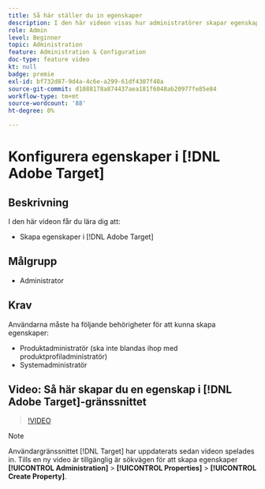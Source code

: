 ```yaml
---
title: Så här ställer du in egenskaper
description: I den här videon visas hur administratörer skapar egenskaper i Adobe Target.
role: Admin
level: Beginner
topic: Administration
feature: Administration & Configuration
doc-type: feature video
kt: null
badge: premie
exl-id: bf732d87-9d4a-4c6e-a299-61df4307f48a
source-git-commit: d1088178a874437aea181f6048ab20977fe85e84
workflow-type: tm+mt
source-wordcount: '88'
ht-degree: 0%

---
```


# Konfigurera egenskaper i [!DNL Adobe Target]

## Beskrivning

I den här videon får du lära dig att:

* Skapa egenskaper i [!DNL Adobe Target]

## Målgrupp

* Administrator

## Krav

Användarna måste ha följande behörigheter för att kunna skapa egenskaper:

* Produktadministratör (ska inte blandas ihop med produktprofiladministratör)
* Systemadministratör

## Video: Så här skapar du en egenskap i [!DNL Adobe Target]-gränssnittet

>[!VIDEO](https://video.tv.adobe.com/v/18990/?quality=12)

>[!NOTE]
>
>Användargränssnittet [!DNL Target] har uppdaterats sedan videon spelades in. Tills en ny video är tillgänglig är sökvägen för att skapa egenskaper **[!UICONTROL Administration]** > **[!UICONTROL Properties]** > **[!UICONTROL Create Property]**.